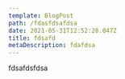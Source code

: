 ```yaml
---
template: BlogPost
path: /fdasfdsafdsa
date: 2021-05-31T12:52:28.047Z
title: fdsafd
metaDescription: fdafdsa
---
```

fdsafdsfdsa